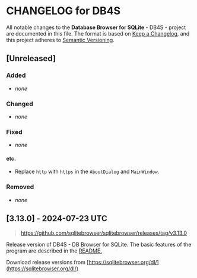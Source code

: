 # CHANGELOG for DB4S

All notable changes to the **Database Browser for SQLite** -
DB4S - project are documented in this file.
The format is based on
[Keep a Changelog](https://keepachangelog.com/en/1.1.0/),
and this project adheres to
[Semantic Versioning](https://semver.org/spec/v2.0.0.html).

## [Unreleased]

### Added

- _none_

### Changed
 
- _none_

### Fixed

- _none_
#### etc.
- Replace `http` with `https` in the `AboutDialog` and `MainWindow`.

### Removed

- _none_

## [3.13.0] - 2024-07-23 UTC

> https://github.com/sqlitebrowser/sqlitebrowser/releases/tag/v3.13.0

Release version of DB4S - DB Browser for SQLite.
The basic features of the program are described in the
[README.](https://github.com/sqlitebrowser/sqlitebrowser)

Download release versions from
[https://sqlitebrowser.org/dl/](https://sqlitebrowser.org/dl/)

